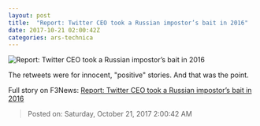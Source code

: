 ```yaml
---
layout: post
title:  "Report: Twitter CEO took a Russian impostor’s bait in 2016"
date: 2017-10-21 02:00:42Z
categories: ars-technica
---
```


![Report: Twitter CEO took a Russian impostor’s bait in 2016](https://cdn.arstechnica.net/wp-content/uploads/2017/09/GettyImages-675574114-760x380.jpg)

The retweets were for innocent, "positive" stories. And that was the point.


Full story on F3News: [Report: Twitter CEO took a Russian impostor’s bait in 2016](http://www.f3nws.com/n/rUPWPE)

> Posted on: Saturday, October 21, 2017 2:00:42 AM

